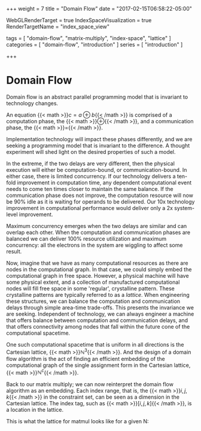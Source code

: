 +++
weight = 7
title = "Domain Flow"
date = "2017-02-15T06:58:22-05:00"

WebGLRenderTarget = true
IndexSpaceVisualization = true
RenderTargetName = "index_space_view"

tags = [ "domain-flow", "matrix-multiply", "index-space", "lattice" ]
categories = [ "domain-flow", "introduction" ]
series = [ "introduction" ]

+++

# Domain Flow

Domain flow is an abstract parallel programming model that is invariant to technology changes.

An equation {{< math >}}$c = a \oplus b${{< /math >}} is comprised of a computation phase, 
the {{< math >}}$\oplus${{< /math >}},
and a communication phase, the {{< math >}}$=${{< /math >}}.

Implementation technology will impact these phases differently, and we are seeking a programming model 
that is invariant to the difference. A thought experiment will shed light on the desired properties of such a model. 

In the extreme, if the two delays are very different, then the physical execution will either be computation-bound,
or communication-bound. In either case, there is limited concurrency.
If our technology delivers a ten-fold improvement in computation time, any dependent computational event needs 
to come ten times closer to maintain the same balance. If the communication phase does not improve, 
the computation resource will now be 90% idle as it is waiting for operands to be delivered. 
Our 10x technology improvement in computational performance would deliver only a 2x system-level improvement.

Maximum concurrency emerges when the two delays are similar and can overlap each other. 
When the computation and communication phases are balanced we can deliver 100% resource
utilization and maximum concurrency: all the electrons in the system are wiggling to affect some result.

Now, imagine that we have as many computational resources as there are nodes in the computational graph. 
In that case, we could simply embed the computational graph in free space.
However, a physical machine will have some physical extent, and a collection of manufactured computational nodes will 
fill free space in some 'regular', crystalline pattern.
These crystalline patterns are typically referred to as a _lattice_. When engineering these structures, we can
balance the computation and communication delays through simple area-time trade-offs. This presents the invariance
we are seeking. Independent of technology, we can always engineer a machine that offers balance between 
computation and communication delays, and that offers connectivity among nodes that fall within the future cone of the 
computational spacetime.

One such computational spacetime that is uniform in all directions is the Cartesian lattice, 
{{< math >}}$\mathbb{N}^3${{< /math >}}.
And the design of a domain flow algorithm is the act of finding an efficient embedding of the 
computational graph of the single assignment form in the Cartesian lattice, {{< math >}}$\mathbb{N}^c${{< /math >}}.

Back to our matrix multiply; we can now reinterpret the domain flow algorithm as an embedding.
Each index range, that is, the {{< math >}}$i, j, k${{< /math >}} in the constraint set, can be seen as a dimension in 
the Cartesian lattice. The index tag, such as {{< math >}}$[i,j,k]${{< /math >}}, is a location in the lattice.

This is what the lattice for matmul looks like for a given N:

<canvas id="c"></canvas>

<div id="index_space_view"></div>

